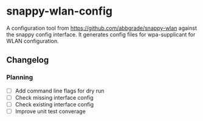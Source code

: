 # snappy-wlan-config

A configuration tool from https://github.com/abbgrade/snappy-wlan against the snappy config interface.
It generates config files for wpa-supplicant for WLAN configuration.

## Changelog

### Planning

- [ ] Add command line flags for dry run
- [ ] Check missing interface config
- [ ] Check existing interface config
- [ ] Improve unit test converage